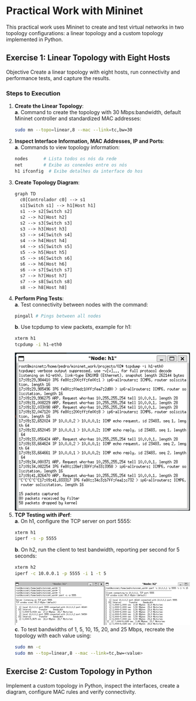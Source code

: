 # Practical Work with Mininet
This practical work uses Mininet to create and test virtual networks in two topology configurations: a linear topology and a custom topology implemented in Python.

## Exercise 1: Linear Topology with Eight Hosts
Objective
Create a linear topology with eight hosts, run connectivity and performance tests, and capture the results.

### Steps to Execution
1. **Create the Linear Topology**:\
    **a**. Command to create the topology with 30 Mbps:bandwidth, default Mininet controller and standardized MAC addresses:
    ```bash
    sudo mn --topo=linear,8 --mac --link=tc,bw=30
    ```
2. **Inspect Interface Information, MAC Addresses, IP and Ports**:\
    **a**. Commands to view topology information:
    ```bash
    nodes      # Lista todos os nós da rede
    net        # Exibe as conexões entre os nós
    h1 ifconfig  # Exibe detalhes da interface do hos
    ```
3. **Create Topology Diagram**:
    ```mermaid
    graph TD
      c0[Controlador c0] --> s1
      s1[Switch s1] --> h1[Host h1]
      s1 --> s2[Switch s2]
      s2 --> h2[Host h2]
      s2 --> s3[Switch s3]
      s3 --> h3[Host h3]
      s3 --> s4[Switch s4]
      s4 --> h4[Host h4]
      s4 --> s5[Switch s5]
      s5 --> h5[Host h5]
      s5 --> s6[Switch s6]
      s6 --> h6[Host h6]
      s6 --> s7[Switch s7]
      s7 --> h7[Host h7]
      s7 --> s8[Switch s8]
      s8 --> h8[Host h8]
    ```
4. **Perform Ping Tests**:\
    **a**. Test connectivity between nodes with the command:
      ```bash
      pingall # Pings between all nodes
      ```
    **b**. Use tcpdump to view packets, example for h1:
    ```bash
    xterm h1
    tcpdump -i h1-eth0
    ```
    ![Ping Test](docs/images/tcpdump.png)
5. **TCP Testing with iPerf**:\
    **a**. On h1, configure the TCP server on port 5555:
    ```bash
    xterm h1
    iperf -s -p 5555
    ```
    **b**. On h2, run the client to test bandwidth, reporting per second for 5 seconds:
    ```bash
    xterm h2
    iperf -c 10.0.0.1 -p 5555 -i 1 -t 5
    ```
    ![TCP Test](docs/images/tcp_connection.png)
    **c**. To test bandwidths of 1, 5, 10, 15, 20, and 25 Mbps, recreate the topology with each value using:
    ```bash
    sudo mn -c
    sudo mn --top=linear,8 --mac --link=tc,bw=<value>
    ```

## Exercise 2: Custom Topology in Python
Implement a custom topology in Python, inspect the interfaces, create a diagram, configure MAC rules and verify connectivity.

